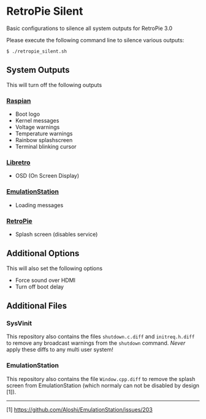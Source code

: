 # RetroPie Silent
Basic configurations to silence all system outputs for RetroPie 3.0

Please execute the following command line to silence various outputs:
```
$ ./retropie_silent.sh
```

## System Outputs
This will turn off the following outputs

### [Raspian](https://www.raspbian.org)
* Boot logo
* Kernel messages
* Voltage warnings
* Temperature warnings
* Rainbow splashscreen
* Terminal blinking cursor

### [Libretro](http://www.libretro.com)
* OSD (On Screen Display)

### [EmulationStation](http://www.emulationstation.org)
* Loading messages

### [RetroPie](http://blog.petrockblock.com/retropie/)
* Splash screen (disables service)

## Additional Options
This will also set the following options
* Force sound over HDMI
* Turn off boot delay

## Additional Files
### SysVinit
This repository also contains the files `shutdown.c.diff` and `initreq.h.diff` to remove any broadcast warnings from the `shutdown` command. *Never* apply these diffs to any multi user system!

### EmulationStation
This repository also contains the file `Window.cpp.diff` to remove the splash screen from EmulationStation (which normaly can not be disabled by design [1]).

----
[1] https://github.com/Aloshi/EmulationStation/issues/203
